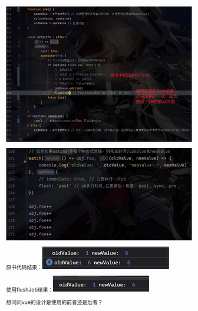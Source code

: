 ![1](./img/1.png)

![2](./img/2.png)

原书代码结果：![3](./img/3.png)

使用flushJob结果：![4](./img/4.png)

想问问vue的设计是使用的前者还是后者？